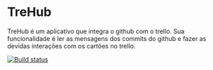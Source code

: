﻿# TreHub #

TreHub é um aplicativo que integra o github com o trello.
Sua funcionalidade é ler as mensagens dos commits do github e fazer as devidas interações com os cartões no trello.

[![Build status](https://ci.appveyor.com/api/projects/status/n7sw4jcyooebt5hm)](https://ci.appveyor.com/project/AlbertoMonteiro/trub)
